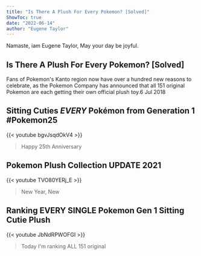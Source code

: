 ```yaml
---
title: "Is There A Plush For Every Pokemon? [Solved]"
ShowToc: true 
date: "2022-06-14"
author: "Eugene Taylor" 
---
```


Namaste, iam Eugene Taylor, May your day be joyful.
## Is There A Plush For Every Pokemon? [Solved]
 Fans of Pokemon's Kanto region now have over a hundred new reasons to celebrate, as the Pokemon Company has announced that all 151 original Pokemon are each getting their own official plush toy.6 Jul 2018

## Sitting Cuties *EVERY* Pokémon from Generation 1 #Pokemon25
{{< youtube bgvJsqdOkV4 >}}
>Happy 25th Anniversary 

## Pokemon Plush Collection UPDATE 2021
{{< youtube TVO80YERj_E >}}
>New Year, New 

## Ranking EVERY SINGLE Pokemon Gen 1 Sitting Cutie Plush
{{< youtube JbNdRPWOFGI >}}
>Today I'm ranking ALL 151 original 

